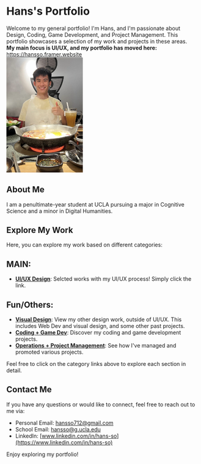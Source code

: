 # Hans's Portfolio

Welcome to my general portfolio! I'm Hans, and I'm passionate about Design, Coding, Game Development, and Project Management. This portfolio showcases a selection of my work and projects in these areas. 
<br>
**My main focus is UI/UX, and my portfolio has moved here:** https://hansso.framer.website
<br>
<img src="Github Portfolio Pictures/menhotpot.PNG" width="200"/>

## About Me

I am a penultimate-year student at UCLA pursuing a major in Cognitive Science and a minor in Digital Humanities.

## Explore My Work

Here, you can explore my work based on different categories:

## MAIN: 
- [**UI/UX Design**](https://hansso.framer.website/): Selcted works with my UI/UX process! Simply click the link.

## Fun/Others:
- [**Visual Design**](design/README.md): View my other design work, outside of UI/UX. This includes Web Dev and visual design, and some other past projects. 
- [**Coding + Game Dev**](coding/README.md): Discover my coding and game development projects.
- [**Operations + Project Management**](project-product-management/README.md): See how I've managed and promoted various projects.

Feel free to click on the category links above to explore each section in detail.

## Contact Me

If you have any questions or would like to connect, feel free to reach out to me via:

- Personal Email: hansso712@gmail.com
- School Email: hansso@g.ucla.edu
- LinkedIn: [www.linkedin.com/in/hans-so](https://www.linkedin.com/in/hans-so)

Enjoy exploring my portfolio!
